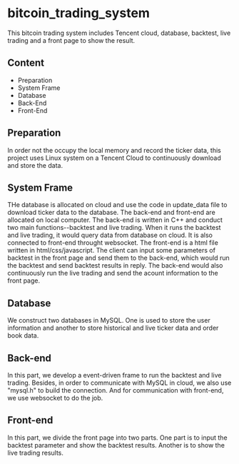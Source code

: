 # bitcoin_trading_system
This bitcoin trading system includes Tencent cloud, database, backtest, live trading and a front page to show the result.

## Content
* Preparation
* System Frame
* Database
* Back-End
* Front-End

## Preparation
In order not the occupy the local memory and record the ticker data, this project uses Linux system on a Tencent Cloud to continuously download and store the data. 

## System Frame
THe database is allocated on cloud and use the code in update_data file to download ticker data to the database. The back-end and front-end are allocated on local computer. The back-end is written in C++ and conduct two main functions--backtest and live trading. When it runs the backtest and live trading, it would query data from database on cloud. It is also connected to front-end throught websocket. The front-end is a html file written in html/css/javascript. The client can input some parameters of backtest in the front page and send them to the back-end, which would run the backtest and send backtest results in reply. The back-end would also continuously run the live trading and send the acount information to the front page.

## Database
We construct two databases in MySQL. One is used to store the user information and another to store historical and live ticker data and order book data.

## Back-end
In this part, we develop a event-driven frame to run the backtest and live trading. Besides, in order to communicate with MySQL in cloud, we also use "mysql.h" to build the connection. And for communication with front-end, we use websocket to do the job.

## Front-end
In this part, we divide the front page into two parts. One part is to input the backtest parameter and show the backtest results. Another is to show the live trading results.
